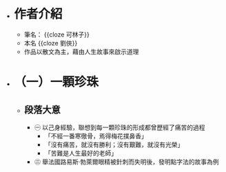 - # 作者介紹
	- 筆名： {{cloze 可林子}}
	- 本名 {{cloze 劉俠}}
	- 作品以散文為主，藉由人生故事來啟示道理
- # （一）一顆珍珠
	- ## 段落大意
		- ㊀ 以己身經驗，聯想到每一顆珍珠的形成都曾歷經了痛苦的過程
			- 「不經一番寒徹骨，焉得梅花撲鼻香」
			- 「沒有痛苦，就沒有勝利；沒有艱難，就沒有光榮」
			- 「苦難是人生最好的老師」
		- ㊁ 舉法國路易斯‧勃萊爾眼精被針刺而失明後，發明點字法的故事為例